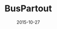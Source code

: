 ---
layout: site
title: "BusPartout"
date: 2015-10-27
categories: [community]
version: 1.4.3
major: 1
minor: 4
patch: 3
slug: buspartout
link: http://www.buspartout.com/parallel/index.cfm#results_link
submitter: lpolepeddi
permalink: /sites/:slug
---